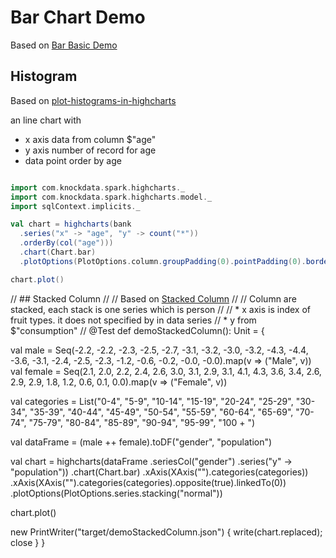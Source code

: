 # Bar Chart Demo

Based on [Bar Basic Demo](http://www.highcharts.com/demo/bar-basic)

## Histogram

Based on [plot-histograms-in-highcharts](http://stackoverflow.com/questions/18042165/plot-histograms-in-highcharts)

an line chart with

* x axis data from column $"age"
* y axis number of record for age
* data point order by age


```scala

import com.knockdata.spark.highcharts._
import com.knockdata.spark.highcharts.model._
import sqlContext.implicits._

val chart = highcharts(bank
  .series("x" -> "age", "y" -> count("*"))
  .orderBy(col("age")))
  .chart(Chart.bar)
  .plotOptions(PlotOptions.column.groupPadding(0).pointPadding(0).borderWidth(0))

chart.plot()

```


// ## Stacked Column
//
// Based on [Stacked Column](http://www.highcharts.com/demo/column-stacked)
//
// Column are stacked, each stack is one series which is person
//
// * x axis is index of fruit types. it does not specified by in data series
// * y from $"consumption"
//
@Test
def demoStackedColumn(): Unit = {


val male = Seq(-2.2, -2.2, -2.3, -2.5, -2.7, -3.1, -3.2,
-3.0, -3.2, -4.3, -4.4, -3.6, -3.1, -2.4,
-2.5, -2.3, -1.2, -0.6, -0.2, -0.0, -0.0).map(v => ("Male", v))
val female = Seq(2.1, 2.0, 2.2, 2.4, 2.6, 3.0, 3.1, 2.9,
3.1, 4.1, 4.3, 3.6, 3.4, 2.6, 2.9, 2.9,
1.8, 1.2, 0.6, 0.1, 0.0).map(v => ("Female", v))

val categories = List("0-4", "5-9", "10-14", "15-19",
"20-24", "25-29", "30-34", "35-39", "40-44",
"45-49", "50-54", "55-59", "60-64", "65-69",
"70-74", "75-79", "80-84", "85-89", "90-94",
"95-99", "100 + ")

val dataFrame = (male ++ female).toDF("gender", "population")

val chart = highcharts(dataFrame
.seriesCol("gender")
.series("y" -> "population"))
.chart(Chart.bar)
.xAxis(XAxis("").categories(categories))
.xAxis(XAxis("").categories(categories).opposite(true).linkedTo(0))
.plotOptions(PlotOptions.series.stacking("normal"))

chart.plot()

new PrintWriter("target/demoStackedColumn.json") { write(chart.replaced); close }
}